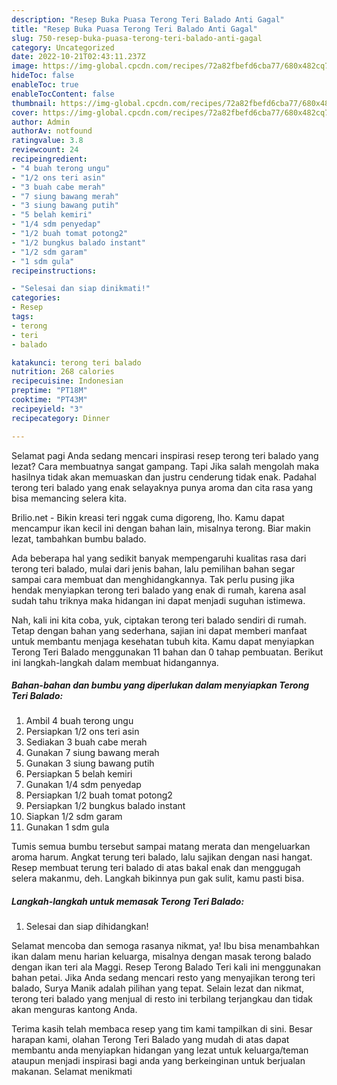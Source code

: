 ```yaml
---
description: "Resep Buka Puasa Terong Teri Balado Anti Gagal"
title: "Resep Buka Puasa Terong Teri Balado Anti Gagal"
slug: 750-resep-buka-puasa-terong-teri-balado-anti-gagal
category: Uncategorized
date: 2022-10-21T02:43:11.237Z
image: https://img-global.cpcdn.com/recipes/72a82fbefd6cba77/680x482cq70/terong-teri-balado-foto-resep-utama.jpg
hideToc: false
enableToc: true
enableTocContent: false
thumbnail: https://img-global.cpcdn.com/recipes/72a82fbefd6cba77/680x482cq70/terong-teri-balado-foto-resep-utama.jpg
cover: https://img-global.cpcdn.com/recipes/72a82fbefd6cba77/680x482cq70/terong-teri-balado-foto-resep-utama.jpg
author: Admin
authorAv: notfound
ratingvalue: 3.8
reviewcount: 24
recipeingredient:
- "4 buah terong ungu"
- "1/2 ons teri asin"
- "3 buah cabe merah"
- "7 siung bawang merah"
- "3 siung bawang putih"
- "5 belah kemiri"
- "1/4 sdm penyedap"
- "1/2 buah tomat potong2"
- "1/2 bungkus balado instant"
- "1/2 sdm garam"
- "1 sdm gula"
recipeinstructions:

- "Selesai dan siap dinikmati!"
categories:
- Resep
tags:
- terong
- teri
- balado

katakunci: terong teri balado 
nutrition: 268 calories
recipecuisine: Indonesian
preptime: "PT18M"
cooktime: "PT43M"
recipeyield: "3"
recipecategory: Dinner

---
```



Selamat pagi Anda sedang mencari inspirasi resep terong teri balado yang lezat? Cara membuatnya sangat gampang. Tapi Jika salah mengolah maka hasilnya tidak akan memuaskan dan justru cenderung tidak enak. Padahal terong teri balado yang enak selayaknya punya aroma dan cita rasa yang bisa memancing selera kita.


Brilio.net - Bikin kreasi teri nggak cuma digoreng, lho. Kamu dapat mencampur ikan kecil ini dengan bahan lain, misalnya terong. Biar makin lezat, tambahkan bumbu balado.

Ada beberapa hal yang sedikit banyak mempengaruhi kualitas rasa dari terong teri balado, mulai dari jenis bahan, lalu pemilihan bahan segar sampai cara membuat dan menghidangkannya. Tak perlu pusing jika hendak menyiapkan terong teri balado yang enak di rumah, karena asal sudah tahu triknya maka hidangan ini dapat menjadi suguhan istimewa.


Nah, kali ini kita coba, yuk, ciptakan terong teri balado sendiri di rumah. Tetap dengan bahan yang sederhana, sajian ini dapat memberi manfaat untuk membantu menjaga kesehatan tubuh kita. Kamu dapat menyiapkan Terong Teri Balado menggunakan 11 bahan dan 0 tahap pembuatan. Berikut ini langkah-langkah dalam membuat hidangannya.

<!--inarticleads1-->

##### Bahan-bahan dan bumbu yang diperlukan dalam menyiapkan Terong Teri Balado:

1. Ambil 4 buah terong ungu
1. Persiapkan 1/2 ons teri asin
1. Sediakan 3 buah cabe merah
1. Gunakan 7 siung bawang merah
1. Gunakan 3 siung bawang putih
1. Persiapkan 5 belah kemiri
1. Gunakan 1/4 sdm penyedap
1. Persiapkan 1/2 buah tomat potong2
1. Persiapkan 1/2 bungkus balado instant
1. Siapkan 1/2 sdm garam
1. Gunakan 1 sdm gula


Tumis semua bumbu tersebut sampai matang merata dan mengeluarkan aroma harum. Angkat terung teri balado, lalu sajikan dengan nasi hangat. Resep membuat terung teri balado di atas bakal enak dan menggugah selera makanmu, deh. Langkah bikinnya pun gak sulit, kamu pasti bisa. 

<!--inarticleads2-->

##### Langkah-langkah untuk memasak Terong Teri Balado:


1. Selesai dan siap dihidangkan!

Selamat mencoba dan semoga rasanya nikmat, ya! Ibu bisa menambahkan ikan dalam menu harian keluarga, misalnya dengan masak terong balado dengan ikan teri ala Maggi. Resep Terong Balado Teri kali ini menggunakan bahan petai. Jika Anda sedang mencari resto yang menyajikan terong teri balado, Surya Manik adalah pilihan yang tepat. Selain lezat dan nikmat, terong teri balado yang menjual di resto ini terbilang terjangkau dan tidak akan menguras kantong Anda. 

Terima kasih telah membaca resep yang tim kami tampilkan di sini. Besar harapan kami, olahan Terong Teri Balado yang mudah di atas dapat membantu anda menyiapkan hidangan yang lezat untuk keluarga/teman ataupun menjadi inspirasi bagi anda yang berkeinginan untuk berjualan makanan. Selamat menikmati
